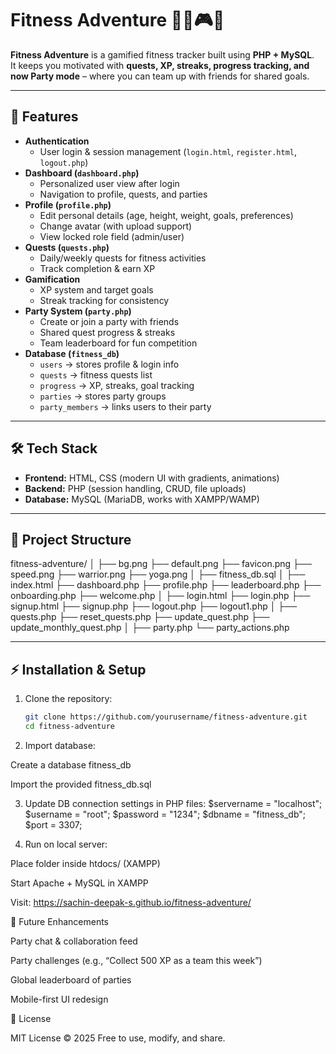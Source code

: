 # Fitness Adventure 🏋️‍♂️🎮🎉

**Fitness Adventure** is a gamified fitness tracker built using **PHP + MySQL**.  
It keeps you motivated with **quests, XP, streaks, progress tracking, and now Party mode** – where you can team up with friends for shared goals.  

---

## 🚀 Features

- **Authentication**
  - User login & session management (`login.html`, `register.html`, `logout.php`)
- **Dashboard (`dashboard.php`)**
  - Personalized user view after login
  - Navigation to profile, quests, and parties
- **Profile (`profile.php`)**
  - Edit personal details (age, height, weight, goals, preferences)
  - Change avatar (with upload support)
  - View locked role field (admin/user)
- **Quests (`quests.php`)**
  - Daily/weekly quests for fitness activities
  - Track completion & earn XP
- **Gamification**
  - XP system and target goals
  - Streak tracking for consistency
- **Party System (`party.php`)**
  - Create or join a party with friends
  - Shared quest progress & streaks
  - Team leaderboard for fun competition
- **Database (`fitness_db`)**
  - `users` → stores profile & login info  
  - `quests` → fitness quests list  
  - `progress` → XP, streaks, goal tracking  
  - `parties` → stores party groups  
  - `party_members` → links users to their party  

---

## 🛠️ Tech Stack

- **Frontend:** HTML, CSS (modern UI with gradients, animations)  
- **Backend:** PHP (session handling, CRUD, file uploads)  
- **Database:** MySQL (MariaDB, works with XAMPP/WAMP)  

---

## 📂 Project Structure

fitness-adventure/
│
├── bg.png
├── default.png
├── favicon.png
├── speed.png
├── warrior.png
├── yoga.png
│
├── fitness_db.sql
│
├── index.html
├── dashboard.php
├── profile.php
├── leaderboard.php
├── onboarding.php
├── welcome.php
│
├── login.html
├── login.php
├── signup.html
├── signup.php
├── logout.php
├── logout1.php
│
├── quests.php
├── reset_quests.php
├── update_quest.php
├── update_monthly_quest.php
│
├── party.php
└── party_actions.php

---

## ⚡ Installation & Setup

1. Clone the repository:
   ```bash
   git clone https://github.com/yourusername/fitness-adventure.git
   cd fitness-adventure
2. Import database:

Create a database fitness_db

Import the provided fitness_db.sql

3. Update DB connection settings in PHP files:
$servername = "localhost";
$username   = "root";
$password   = "1234"; 
$dbname     = "fitness_db";
$port       = 3307;

4. Run on local server:

Place folder inside htdocs/ (XAMPP)

Start Apache + MySQL in XAMPP

Visit: https://sachin-deepak-s.github.io/fitness-adventure/

🎯 Future Enhancements

Party chat & collaboration feed

Party challenges (e.g., “Collect 500 XP as a team this week”)

Global leaderboard of parties

Mobile-first UI redesign

📜 License

MIT License © 2025
Free to use, modify, and share.
